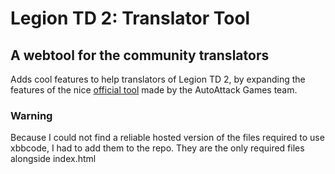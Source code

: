 # Legion TD 2: Translator Tool
## A webtool for the community translators
Adds cool features to help translators of Legion TD 2, by expanding the features of the nice [official tool](https://developer.legiontd2.com/translate) made by the AutoAttack Games team.

### Warning
Because I could not find a reliable hosted version of the files required to use xbbcode, I had to add them to the repo. They are the only required files alongside index.html
